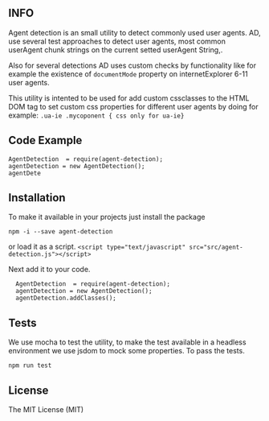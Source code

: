 ## INFO ##

Agent detection is an small utility to detect commonly used user agents.
AD, use several test approaches to detect user agents, most common userAgent
chunk strings on the current setted userAgent String,.

Also for several detections AD uses custom checks by functionality like for example
the existence of `documentMode` property on internetExplorer 6-11 user agents.

This utility is intented to be used for add custom cssclasses to the HTML DOM tag <html>
to set custom css properties for different user agents by doing
for example: ```.ua-ie .mycoponent { css only for ua-ie} ```

## Code Example

```
AgentDetection  = require(agent-detection);
agentDetection = new AgentDetection();
agentDete
```

## Installation

To make it available in your projects just install the package

`npm -i --save agent-detection`

or load it as a script.
`<script type="text/javascript" src="src/agent-detection.js"></script>`

Next add it to your code.

```
  AgentDetection  = require(agent-detection);
  agentDetection = new AgentDetection();
  agentDetection.addClasses();
```

## Tests

We use mocha to test the utility, to make the test available in a
headless environment we use jsdom to mock some properties.
To pass the tests.

`npm run test`


## License

The MIT License (MIT)
